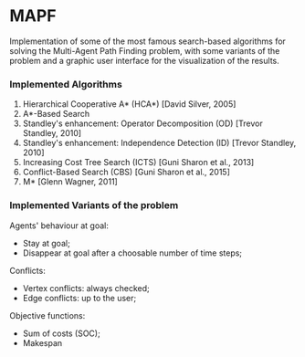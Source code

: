 # MAPF
Implementation of some of the most famous search-based algorithms for solving the Multi-Agent Path Finding problem, with some variants of the problem and a graphic user interface for the visualization of the results.

### Implemented Algorithms
1. Hierarchical Cooperative A* (HCA*) [David Silver, 2005]
2. A*-Based Search
3. Standley's enhancement: Operator Decomposition (OD) [Trevor Standley, 2010]
4. Standley's enhancement: Independence Detection (ID) [Trevor Standley, 2010]
5. Increasing Cost Tree Search (ICTS) [Guni Sharon et al., 2013]
6. Conflict-Based Search (CBS) [Guni Sharon et al., 2015]
7. M* [Glenn Wagner, 2011]

### Implemented Variants of the problem
Agents' behaviour at goal:
* Stay at goal;
* Disappear at goal after a choosable number of time steps;
      
Conflicts:
* Vertex conflicts: always checked;
* Edge conflicts: up to the user;
      
Objective functions:
* Sum of costs (SOC);
* Makespan

